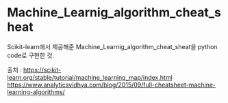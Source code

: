 # Machine_Learnig_algorithm_cheat_sheat

Scikit-learn에서 제공해준 Machine_Learnig_algorithm_cheat_sheat을 python code로 구현한 것.

출처 : https://scikit-learn.org/stable/tutorial/machine_learning_map/index.html
       https://www.analyticsvidhya.com/blog/2015/09/full-cheatsheet-machine-learning-algorithms/
